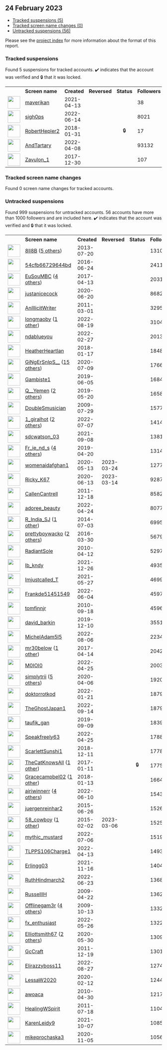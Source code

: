 ## 24 February 2023

* [Tracked suspensions (5)](#tracked-suspensions)
* [Tracked screen name changes (0)](#tracked-screen-name-changes)
* [Untracked suspensions (56)](#untracked-suspensions)

Please see the [project index](https://github.com/travisbrown/twitter-watch) for more information about the format of this report.

### Tracked suspensions

Found 5 suspensions for tracked accounts.
  ✔️ indicates that the account was verified and 🔒 that it was locked.

<table>
    <tr>
        <th></th>
        <th align="left">Screen name</th>
        <th align="left">Created</th>
        <th align="left">Reversed</th>
        <th align="left">Status</th>
        <th align="left">Followers</th>
        <th align="left">Ranking</th></tr>
    </tr>
        <tr>
            <td><a href="https://twitter.com/intent/user?user_id=1382025967942692867">
                <img src="https://pbs.twimg.com/profile_images/1520127096508620801/npNcCjgE_normal.jpg" width="40px" height="40px" align="center"/></a>
            </td>
            <td>
                <a href="https://twitter.com/maverikan">maverikan</a></td>
            <td>2021-04-13</td>
            <td></td>
            <td align="center"></td>
            <td>38</td>
            <td>7053</td>
        </tr>
        <tr>
            <td><a href="https://twitter.com/intent/user?user_id=1536583347832385536">
                <img src="https://pbs.twimg.com/profile_images/1537411046436003841/hcL3PPGm_normal.jpg" width="40px" height="40px" align="center"/></a>
            </td>
            <td>
                <a href="https://twitter.com/sigh0ps">sigh0ps</a></td>
            <td>2022-06-14</td>
            <td></td>
            <td align="center"></td>
            <td>8021</td>
            <td>40331</td>
        </tr>
        <tr>
            <td><a href="https://twitter.com/intent/user?user_id=958814948238544897">
                <img src="https://pbs.twimg.com/profile_images/1593236329734852610/bSP3iIRt_normal.jpg" width="40px" height="40px" align="center"/></a>
            </td>
            <td>
                <a href="https://twitter.com/RobertHepler2">RobertHepler2</a></td>
            <td>2018-01-31</td>
            <td></td>
            <td align="center">🔒</td>
            <td>17</td>
            <td>46498</td>
        </tr>
        <tr>
            <td><a href="https://twitter.com/intent/user?user_id=1512283012595171329">
                <img src="https://pbs.twimg.com/profile_images/1545636530294853634/eIAknlpD_normal.jpg" width="40px" height="40px" align="center"/></a>
            </td>
            <td>
                <a href="https://twitter.com/AndTartary">AndTartary</a></td>
            <td>2022-04-08</td>
            <td></td>
            <td align="center"></td>
            <td>93132</td>
            <td>50252</td>
        </tr>
        <tr>
            <td><a href="https://twitter.com/intent/user?user_id=947109538334986241">
                <img src="https://pbs.twimg.com/profile_images/1586069774869618696/BILSbAna_normal.jpg" width="40px" height="40px" align="center"/></a>
            </td>
            <td>
                <a href="https://twitter.com/Zavulon_1">Zavulon_1</a></td>
            <td>2017-12-30</td>
            <td></td>
            <td align="center"></td>
            <td>107</td>
            <td>83148</td>
        </tr></table>

### Tracked screen name changes

Found 0 screen name changes for tracked accounts.

### Untracked suspensions

Found 999 suspensions for untracked accounts.
56 accounts have more than 1000 followers and are included here.
  ✔️ indicates that the account was verified and 🔒 that it was locked.

<table>
    <tr>
        <th></th>
        <th align="left">Screen name</th>
        <th align="left">Created</th>
        <th align="left">Reversed</th>
        <th align="left">Status</th>
        <th align="left">Followers</th>
    </tr>
        <tr>
            <td><a href="https://twitter.com/intent/user?user_id=1608220916">
                <img src="https://pbs.twimg.com/profile_images/1547054889120980993/FK8BC96J_normal.jpg" width="40px" height="40px" align="center"/></a>
            </td>
            <td>
                <a href="https://twitter.com/8ll8B">8ll8B</a>&nbsp;(<a href="https://api.memory.lol/v1/tw/id/1608220916">5 others</a>)&nbsp;</td>
            <td>2013-07-20</td>
            <td></td>
            <td align="center"></td>
            <td>1310927</td>
        </tr>
        <tr>
            <td><a href="https://twitter.com/intent/user?user_id=746256811024596992">
                <img src="https://pbs.twimg.com/profile_images/1559580455934087169/zZ00zx8n_normal.jpg" width="40px" height="40px" align="center"/></a>
            </td>
            <td>
                <a href="https://twitter.com/54cfb66729644bd">54cfb66729644bd</a></td>
            <td>2016-06-24</td>
            <td></td>
            <td align="center"></td>
            <td>241110</td>
        </tr>
        <tr>
            <td><a href="https://twitter.com/intent/user?user_id=852352465525776384">
                <img src="https://pbs.twimg.com/profile_images/1493300600016146442/tWjIyzip_normal.jpg" width="40px" height="40px" align="center"/></a>
            </td>
            <td>
                <a href="https://twitter.com/EuSouMBC">EuSouMBC</a>&nbsp;(<a href="https://api.memory.lol/v1/tw/id/852352465525776384">4 others</a>)&nbsp;</td>
            <td>2017-04-13</td>
            <td></td>
            <td align="center"></td>
            <td>203143</td>
        </tr>
        <tr>
            <td><a href="https://twitter.com/intent/user?user_id=1274366525072236544">
                <img src="https://pbs.twimg.com/profile_images/1598852197403357184/2tMs-u0A_normal.jpg" width="40px" height="40px" align="center"/></a>
            </td>
            <td>
                <a href="https://twitter.com/justanicecock">justanicecock</a></td>
            <td>2020-06-20</td>
            <td></td>
            <td align="center"></td>
            <td>86828</td>
        </tr>
        <tr>
            <td><a href="https://twitter.com/intent/user?user_id=259123499">
                <img src="https://pbs.twimg.com/profile_images/1569967604680347649/VYpSQBrh_normal.jpg" width="40px" height="40px" align="center"/></a>
            </td>
            <td>
                <a href="https://twitter.com/AnIllicitWriter">AnIllicitWriter</a></td>
            <td>2011-03-01</td>
            <td></td>
            <td align="center"></td>
            <td>32957</td>
        </tr>
        <tr>
            <td><a href="https://twitter.com/intent/user?user_id=1560643590438924294">
                <img src="https://pbs.twimg.com/profile_images/1594910600068358144/uriIC6v-_normal.jpg" width="40px" height="40px" align="center"/></a>
            </td>
            <td>
                <a href="https://twitter.com/longmaoby">longmaoby</a>&nbsp;(<a href="https://api.memory.lol/v1/tw/id/1560643590438924294">1 other</a>)&nbsp;</td>
            <td>2022-08-19</td>
            <td></td>
            <td align="center"></td>
            <td>31043</td>
        </tr>
        <tr>
            <td><a href="https://twitter.com/intent/user?user_id=1497892623847419906">
                <img src="https://pbs.twimg.com/profile_images/1597058759888887809/zfA6ZG7n_normal.jpg" width="40px" height="40px" align="center"/></a>
            </td>
            <td>
                <a href="https://twitter.com/ndablueyou">ndablueyou</a></td>
            <td>2022-02-27</td>
            <td></td>
            <td align="center"></td>
            <td>20130</td>
        </tr>
        <tr>
            <td><a href="https://twitter.com/intent/user?user_id=953481837829083136">
                <img src="https://pbs.twimg.com/profile_images/1392579451897225224/fpysKSmK_normal.jpg" width="40px" height="40px" align="center"/></a>
            </td>
            <td>
                <a href="https://twitter.com/HeatherHeartlan">HeatherHeartlan</a></td>
            <td>2018-01-17</td>
            <td></td>
            <td align="center"></td>
            <td>18488</td>
        </tr>
        <tr>
            <td><a href="https://twitter.com/intent/user?user_id=1281309833963110400">
                <img src="https://pbs.twimg.com/profile_images/1598416706443026432/4mWXjdBk_normal.jpg" width="40px" height="40px" align="center"/></a>
            </td>
            <td>
                <a href="https://twitter.com/GiNgErSnIpS__">GiNgErSnIpS__</a>&nbsp;(<a href="https://api.memory.lol/v1/tw/id/1281309833963110400">15 others</a>)&nbsp;</td>
            <td>2020-07-09</td>
            <td></td>
            <td align="center"></td>
            <td>17662</td>
        </tr>
        <tr>
            <td><a href="https://twitter.com/intent/user?user_id=1136370591517290496">
                <img src="https://pbs.twimg.com/profile_images/1495032261594464256/IknQq7Uy_normal.jpg" width="40px" height="40px" align="center"/></a>
            </td>
            <td>
                <a href="https://twitter.com/Gambiste1">Gambiste1</a></td>
            <td>2019-06-05</td>
            <td></td>
            <td align="center"></td>
            <td>16840</td>
        </tr>
        <tr>
            <td><a href="https://twitter.com/intent/user?user_id=1130590637001191424">
                <img src="https://pbs.twimg.com/profile_images/1472993959874117635/uDQN_8uj_normal.jpg" width="40px" height="40px" align="center"/></a>
            </td>
            <td>
                <a href="https://twitter.com/Q__Yemen">Q__Yemen</a>&nbsp;(<a href="https://api.memory.lol/v1/tw/id/1130590637001191424">2 others</a>)&nbsp;</td>
            <td>2019-05-20</td>
            <td></td>
            <td align="center"></td>
            <td>16586</td>
        </tr>
        <tr>
            <td><a href="https://twitter.com/intent/user?user_id=61158356">
                <img src="https://pbs.twimg.com/profile_images/1553644566737215490/C_4SaqWq_normal.jpg" width="40px" height="40px" align="center"/></a>
            </td>
            <td>
                <a href="https://twitter.com/DoubleSmusician">DoubleSmusician</a></td>
            <td>2009-07-29</td>
            <td></td>
            <td align="center"></td>
            <td>15779</td>
        </tr>
        <tr>
            <td><a href="https://twitter.com/intent/user?user_id=1545020659528376320">
                <img src="https://pbs.twimg.com/profile_images/1585241618264694784/6I-Yttkt_normal.jpg" width="40px" height="40px" align="center"/></a>
            </td>
            <td>
                <a href="https://twitter.com/1_giralhot">1_giralhot</a>&nbsp;(<a href="https://api.memory.lol/v1/tw/id/1545020659528376320">2 others</a>)&nbsp;</td>
            <td>2022-07-07</td>
            <td></td>
            <td align="center"></td>
            <td>14145</td>
        </tr>
        <tr>
            <td><a href="https://twitter.com/intent/user?user_id=1435585084199997441">
                <img src="https://pbs.twimg.com/profile_images/1585318030363574281/QbSyyNGO_normal.jpg" width="40px" height="40px" align="center"/></a>
            </td>
            <td>
                <a href="https://twitter.com/sdcwatson_03">sdcwatson_03</a></td>
            <td>2021-09-08</td>
            <td></td>
            <td align="center"></td>
            <td>13814</td>
        </tr>
        <tr>
            <td><a href="https://twitter.com/intent/user?user_id=1119719182088773634">
                <img src="https://pbs.twimg.com/profile_images/1529346276059402240/WrYdLNe3_normal.jpg" width="40px" height="40px" align="center"/></a>
            </td>
            <td>
                <a href="https://twitter.com/Fr_ie_nd_s">Fr_ie_nd_s</a>&nbsp;(<a href="https://api.memory.lol/v1/tw/id/1119719182088773634">4 others</a>)&nbsp;</td>
            <td>2019-04-20</td>
            <td></td>
            <td align="center"></td>
            <td>13146</td>
        </tr>
        <tr>
            <td><a href="https://twitter.com/intent/user?user_id=1260511336674611200">
                <img src="https://pbs.twimg.com/profile_images/1564378393298231296/Scm3w27H_normal.jpg" width="40px" height="40px" align="center"/></a>
            </td>
            <td>
                <a href="https://twitter.com/womenaidafghan1">womenaidafghan1</a></td>
            <td>2020-05-13</td>
            <td>2023-03-24</td>
            <td align="center"></td>
            <td>12776</td>
        </tr>
        <tr>
            <td><a href="https://twitter.com/intent/user?user_id=1271823336402755584">
                <img src="https://pbs.twimg.com/profile_images/1524391450208878592/ForGKWzd_normal.jpg" width="40px" height="40px" align="center"/></a>
            </td>
            <td>
                <a href="https://twitter.com/Ricky_K67">Ricky_K67</a></td>
            <td>2020-06-13</td>
            <td>2023-03-14</td>
            <td align="center"></td>
            <td>9287</td>
        </tr>
        <tr>
            <td><a href="https://twitter.com/intent/user?user_id=439791314">
                <img src="https://pbs.twimg.com/profile_images/549500079011135488/g-IWHRJu_normal.jpeg" width="40px" height="40px" align="center"/></a>
            </td>
            <td>
                <a href="https://twitter.com/CallenCantrell">CallenCantrell</a></td>
            <td>2011-12-18</td>
            <td></td>
            <td align="center"></td>
            <td>8582</td>
        </tr>
        <tr>
            <td><a href="https://twitter.com/intent/user?user_id=1518048727105253376">
                <img src="https://pbs.twimg.com/profile_images/1518050018313256960/Mgxh2FiS_normal.jpg" width="40px" height="40px" align="center"/></a>
            </td>
            <td>
                <a href="https://twitter.com/adoree_beauty">adoree_beauty</a></td>
            <td>2022-04-24</td>
            <td></td>
            <td align="center"></td>
            <td>8077</td>
        </tr>
        <tr>
            <td><a href="https://twitter.com/intent/user?user_id=2601002334">
                <img src="https://pbs.twimg.com/profile_images/1305421667578118144/E2M6Vw_h_normal.jpg" width="40px" height="40px" align="center"/></a>
            </td>
            <td>
                <a href="https://twitter.com/R_India_SJ">R_India_SJ</a>&nbsp;(<a href="https://api.memory.lol/v1/tw/id/2601002334">1 other</a>)&nbsp;</td>
            <td>2014-07-03</td>
            <td></td>
            <td align="center"></td>
            <td>6995</td>
        </tr>
        <tr>
            <td><a href="https://twitter.com/intent/user?user_id=715291958080643073">
                <img src="https://pbs.twimg.com/profile_images/1598730307242541057/k3oiln3F_normal.jpg" width="40px" height="40px" align="center"/></a>
            </td>
            <td>
                <a href="https://twitter.com/prettyboywacko">prettyboywacko</a>&nbsp;(<a href="https://api.memory.lol/v1/tw/id/715291958080643073">2 others</a>)&nbsp;</td>
            <td>2016-03-30</td>
            <td></td>
            <td align="center"></td>
            <td>5679</td>
        </tr>
        <tr>
            <td><a href="https://twitter.com/intent/user?user_id=132070126">
                <img src="https://pbs.twimg.com/profile_images/1174094351116460032/-6te1Idy_normal.jpg" width="40px" height="40px" align="center"/></a>
            </td>
            <td>
                <a href="https://twitter.com/RadiantSole">RadiantSole</a></td>
            <td>2010-04-12</td>
            <td></td>
            <td align="center"></td>
            <td>5297</td>
        </tr>
        <tr>
            <td><a href="https://twitter.com/intent/user?user_id=1474975608102920192">
                <img src="https://pbs.twimg.com/profile_images/1474976914519597058/Ft6QSumt_normal.jpg" width="40px" height="40px" align="center"/></a>
            </td>
            <td>
                <a href="https://twitter.com/Ib_kndy">Ib_kndy</a></td>
            <td>2021-12-26</td>
            <td></td>
            <td align="center"></td>
            <td>4935</td>
        </tr>
        <tr>
            <td><a href="https://twitter.com/intent/user?user_id=1397980097156550663">
                <img src="https://pbs.twimg.com/profile_images/1470755338991382538/ILuQy5Vf_normal.jpg" width="40px" height="40px" align="center"/></a>
            </td>
            <td>
                <a href="https://twitter.com/Imjustcalled_T">Imjustcalled_T</a></td>
            <td>2021-05-27</td>
            <td></td>
            <td align="center"></td>
            <td>4699</td>
        </tr>
        <tr>
            <td><a href="https://twitter.com/intent/user?user_id=1533097222799335424">
                <img src="https://pbs.twimg.com/profile_images/1596560554180722690/cuVGMfVu_normal.jpg" width="40px" height="40px" align="center"/></a>
            </td>
            <td>
                <a href="https://twitter.com/Frankde51451549">Frankde51451549</a></td>
            <td>2022-06-04</td>
            <td></td>
            <td align="center"></td>
            <td>4597</td>
        </tr>
        <tr>
            <td><a href="https://twitter.com/intent/user?user_id=192280909">
                <img src="https://pbs.twimg.com/profile_images/1588928730180861952/PDgywEUN_normal.jpg" width="40px" height="40px" align="center"/></a>
            </td>
            <td>
                <a href="https://twitter.com/tomfinnjr">tomfinnjr</a></td>
            <td>2010-09-18</td>
            <td></td>
            <td align="center"></td>
            <td>4596</td>
        </tr>
        <tr>
            <td><a href="https://twitter.com/intent/user?user_id=1204437339206029314">
                <img src="https://pbs.twimg.com/profile_images/1498828692893622286/o4RhoC4A_normal.jpg" width="40px" height="40px" align="center"/></a>
            </td>
            <td>
                <a href="https://twitter.com/david_barkin">david_barkin</a></td>
            <td>2019-12-10</td>
            <td></td>
            <td align="center"></td>
            <td>3551</td>
        </tr>
        <tr>
            <td><a href="https://twitter.com/intent/user?user_id=1555932767946678272">
                <img src="https://pbs.twimg.com/profile_images/1555932979503177729/qaPrDj3D_normal.jpg" width="40px" height="40px" align="center"/></a>
            </td>
            <td>
                <a href="https://twitter.com/MichelAdam5l5">MichelAdam5l5</a></td>
            <td>2022-08-06</td>
            <td></td>
            <td align="center"></td>
            <td>2234</td>
        </tr>
        <tr>
            <td><a href="https://twitter.com/intent/user?user_id=853030951022018561">
                <img src="https://pbs.twimg.com/profile_images/1564649422629519366/hB8cfY10_normal.jpg" width="40px" height="40px" align="center"/></a>
            </td>
            <td>
                <a href="https://twitter.com/mr30below">mr30below</a>&nbsp;(<a href="https://api.memory.lol/v1/tw/id/853030951022018561">1 other</a>)&nbsp;</td>
            <td>2017-04-14</td>
            <td></td>
            <td align="center"></td>
            <td>2042</td>
        </tr>
        <tr>
            <td><a href="https://twitter.com/intent/user?user_id=1518731971974901760">
                <img src="https://pbs.twimg.com/profile_images/1518787624139436032/mRxdG-7j_normal.jpg" width="40px" height="40px" align="center"/></a>
            </td>
            <td>
                <a href="https://twitter.com/M0IOI0">M0IOI0</a></td>
            <td>2022-04-25</td>
            <td></td>
            <td align="center"></td>
            <td>2003</td>
        </tr>
        <tr>
            <td><a href="https://twitter.com/intent/user?user_id=1247128765639122945">
                <img src="https://pbs.twimg.com/profile_images/1583884753635364866/77gaTS6U_normal.jpg" width="40px" height="40px" align="center"/></a>
            </td>
            <td>
                <a href="https://twitter.com/simplytrii">simplytrii</a>&nbsp;(<a href="https://api.memory.lol/v1/tw/id/1247128765639122945">5 others</a>)&nbsp;</td>
            <td>2020-04-06</td>
            <td></td>
            <td align="center"></td>
            <td>1920</td>
        </tr>
        <tr>
            <td><a href="https://twitter.com/intent/user?user_id=1484488315760001026">
                <img src="https://pbs.twimg.com/profile_images/1562518527331934208/6tke1iim_normal.jpg" width="40px" height="40px" align="center"/></a>
            </td>
            <td>
                <a href="https://twitter.com/doktorrotkod">doktorrotkod</a></td>
            <td>2022-01-21</td>
            <td></td>
            <td align="center"></td>
            <td>1879</td>
        </tr>
        <tr>
            <td><a href="https://twitter.com/intent/user?user_id=1570057457279410178">
                <img src="https://pbs.twimg.com/profile_images/1594002749477113857/NQgzbV5i_normal.jpg" width="40px" height="40px" align="center"/></a>
            </td>
            <td>
                <a href="https://twitter.com/TheGhostJapan1">TheGhostJapan1</a></td>
            <td>2022-09-14</td>
            <td></td>
            <td align="center"></td>
            <td>1879</td>
        </tr>
        <tr>
            <td><a href="https://twitter.com/intent/user?user_id=1171016796977057792">
                <img src="https://pbs.twimg.com/profile_images/1577161213384933376/PEor3kM3_normal.jpg" width="40px" height="40px" align="center"/></a>
            </td>
            <td>
                <a href="https://twitter.com/taufik_gan">taufik_gan</a></td>
            <td>2019-09-09</td>
            <td></td>
            <td align="center"></td>
            <td>1839</td>
        </tr>
        <tr>
            <td><a href="https://twitter.com/intent/user?user_id=1518665940728176640">
                <img src="https://pbs.twimg.com/profile_images/1594108150021513217/pS-9diF2_normal.jpg" width="40px" height="40px" align="center"/></a>
            </td>
            <td>
                <a href="https://twitter.com/Speakfreely63">Speakfreely63</a></td>
            <td>2022-04-25</td>
            <td></td>
            <td align="center"></td>
            <td>1788</td>
        </tr>
        <tr>
            <td><a href="https://twitter.com/intent/user?user_id=1072528498177146880">
                <img src="https://pbs.twimg.com/profile_images/1083864531883851777/K-okGid2_normal.jpg" width="40px" height="40px" align="center"/></a>
            </td>
            <td>
                <a href="https://twitter.com/ScarlettSunshi1">ScarlettSunshi1</a></td>
            <td>2018-12-11</td>
            <td></td>
            <td align="center"></td>
            <td>1778</td>
        </tr>
        <tr>
            <td><a href="https://twitter.com/intent/user?user_id=819308475369058304">
                <img src="https://pbs.twimg.com/profile_images/1355360748919263232/3P5P9XcO_normal.jpg" width="40px" height="40px" align="center"/></a>
            </td>
            <td>
                <a href="https://twitter.com/TheCatKnowsAll">TheCatKnowsAll</a>&nbsp;(<a href="https://api.memory.lol/v1/tw/id/819308475369058304">1 other</a>)&nbsp;</td>
            <td>2017-01-11</td>
            <td></td>
            <td align="center">🔒</td>
            <td>1775</td>
        </tr>
        <tr>
            <td><a href="https://twitter.com/intent/user?user_id=952117487956627456">
                <img src="https://pbs.twimg.com/profile_images/1550554628932210691/VsGaeF3Y_normal.jpg" width="40px" height="40px" align="center"/></a>
            </td>
            <td>
                <a href="https://twitter.com/Gracecampbel02">Gracecampbel02</a>&nbsp;(<a href="https://api.memory.lol/v1/tw/id/952117487956627456">1 other</a>)&nbsp;</td>
            <td>2018-01-13</td>
            <td></td>
            <td align="center"></td>
            <td>1664</td>
        </tr>
        <tr>
            <td><a href="https://twitter.com/intent/user?user_id=1535193476778045441">
                <img src="https://pbs.twimg.com/profile_images/1598976257080717312/WubtUjHA_normal.png" width="40px" height="40px" align="center"/></a>
            </td>
            <td>
                <a href="https://twitter.com/airiwinnerr">airiwinnerr</a>&nbsp;(<a href="https://api.memory.lol/v1/tw/id/1535193476778045441">4 others</a>)&nbsp;</td>
            <td>2022-06-10</td>
            <td></td>
            <td align="center"></td>
            <td>1543</td>
        </tr>
        <tr>
            <td><a href="https://twitter.com/intent/user?user_id=3346615786">
                <img src="https://pbs.twimg.com/profile_images/1318779015537319936/8ffIJf_n_normal.jpg" width="40px" height="40px" align="center"/></a>
            </td>
            <td>
                <a href="https://twitter.com/juergenreinhar2">juergenreinhar2</a></td>
            <td>2015-06-26</td>
            <td></td>
            <td align="center"></td>
            <td>1526</td>
        </tr>
        <tr>
            <td><a href="https://twitter.com/intent/user?user_id=3007635150">
                <img src="https://pbs.twimg.com/profile_images/1386352058589122562/Dnrgv6gp_normal.jpg" width="40px" height="40px" align="center"/></a>
            </td>
            <td>
                <a href="https://twitter.com/58_cowboy">58_cowboy</a>&nbsp;(<a href="https://api.memory.lol/v1/tw/id/3007635150">1 other</a>)&nbsp;</td>
            <td>2015-02-02</td>
            <td>2023-03-06</td>
            <td align="center"></td>
            <td>1525</td>
        </tr>
        <tr>
            <td><a href="https://twitter.com/intent/user?user_id=1544760219565264897">
                <img src="https://pbs.twimg.com/profile_images/1594589101017145345/fqh23SWR_normal.jpg" width="40px" height="40px" align="center"/></a>
            </td>
            <td>
                <a href="https://twitter.com/mythic_mustard">mythic_mustard</a></td>
            <td>2022-07-06</td>
            <td></td>
            <td align="center"></td>
            <td>1519</td>
        </tr>
        <tr>
            <td><a href="https://twitter.com/intent/user?user_id=1514230817463181317">
                <img src="https://pbs.twimg.com/profile_images/1516120008954368002/-HBy7tk3_normal.jpg" width="40px" height="40px" align="center"/></a>
            </td>
            <td>
                <a href="https://twitter.com/TLPPS106Charge1">TLPPS106Charge1</a></td>
            <td>2022-04-13</td>
            <td></td>
            <td align="center"></td>
            <td>1493</td>
        </tr>
        <tr>
            <td><a href="https://twitter.com/intent/user?user_id=1460572116336607232">
                <img src="https://pbs.twimg.com/profile_images/1588962218065870848/QoXXeX_8_normal.jpg" width="40px" height="40px" align="center"/></a>
            </td>
            <td>
                <a href="https://twitter.com/Erlingg03">Erlingg03</a></td>
            <td>2021-11-16</td>
            <td></td>
            <td align="center"></td>
            <td>1404</td>
        </tr>
        <tr>
            <td><a href="https://twitter.com/intent/user?user_id=1540027126186917890">
                <img src="https://pbs.twimg.com/profile_images/1583100072404946944/627aoHuA_normal.jpg" width="40px" height="40px" align="center"/></a>
            </td>
            <td>
                <a href="https://twitter.com/RuthHindmarch2">RuthHindmarch2</a></td>
            <td>2022-06-23</td>
            <td></td>
            <td align="center"></td>
            <td>1368</td>
        </tr>
        <tr>
            <td><a href="https://twitter.com/intent/user?user_id=34286796">
                <img src="https://pbs.twimg.com/profile_images/1395068932331958273/FBzcBl04_normal.jpg" width="40px" height="40px" align="center"/></a>
            </td>
            <td>
                <a href="https://twitter.com/RussellIH">RussellIH</a></td>
            <td>2009-04-22</td>
            <td></td>
            <td align="center"></td>
            <td>1362</td>
        </tr>
        <tr>
            <td><a href="https://twitter.com/intent/user?user_id=82065744">
                <img src="https://pbs.twimg.com/profile_images/1282422454707724290/HnZogIZX_normal.png" width="40px" height="40px" align="center"/></a>
            </td>
            <td>
                <a href="https://twitter.com/Offlinegam3r">Offlinegam3r</a>&nbsp;(<a href="https://api.memory.lol/v1/tw/id/82065744">4 others</a>)&nbsp;</td>
            <td>2009-10-13</td>
            <td></td>
            <td align="center"></td>
            <td>1332</td>
        </tr>
        <tr>
            <td><a href="https://twitter.com/intent/user?user_id=1529781434197721088">
                <img src="https://pbs.twimg.com/profile_images/1530558242971078656/4_Hotn3j_normal.jpg" width="40px" height="40px" align="center"/></a>
            </td>
            <td>
                <a href="https://twitter.com/fx_enthusiast">fx_enthusiast</a></td>
            <td>2022-05-26</td>
            <td></td>
            <td align="center"></td>
            <td>1322</td>
        </tr>
        <tr>
            <td><a href="https://twitter.com/intent/user?user_id=1266656606978179072">
                <img src="https://pbs.twimg.com/profile_images/1515178064107421699/hxbcZ8vl_normal.jpg" width="40px" height="40px" align="center"/></a>
            </td>
            <td>
                <a href="https://twitter.com/Elliottsmith67">Elliottsmith67</a>&nbsp;(<a href="https://api.memory.lol/v1/tw/id/1266656606978179072">2 others</a>)&nbsp;</td>
            <td>2020-05-30</td>
            <td></td>
            <td align="center"></td>
            <td>1309</td>
        </tr>
        <tr>
            <td><a href="https://twitter.com/intent/user?user_id=440605695">
                <img src="https://pbs.twimg.com/profile_images/1148476363495464960/zu9XSw_u_normal.jpg" width="40px" height="40px" align="center"/></a>
            </td>
            <td>
                <a href="https://twitter.com/GcCraft">GcCraft</a></td>
            <td>2011-12-19</td>
            <td></td>
            <td align="center"></td>
            <td>1301</td>
        </tr>
        <tr>
            <td><a href="https://twitter.com/intent/user?user_id=1563617582456119296">
                <img src="https://pbs.twimg.com/profile_images/1580808409204637696/tJ7hlWyd_normal.jpg" width="40px" height="40px" align="center"/></a>
            </td>
            <td>
                <a href="https://twitter.com/Elirazzyboss11">Elirazzyboss11</a></td>
            <td>2022-08-27</td>
            <td></td>
            <td align="center"></td>
            <td>1274</td>
        </tr>
        <tr>
            <td><a href="https://twitter.com/intent/user?user_id=1227528512304766976">
                <img src="https://pbs.twimg.com/profile_images/1460978824208859141/RjmNOh9X_normal.jpg" width="40px" height="40px" align="center"/></a>
            </td>
            <td>
                <a href="https://twitter.com/LessaW2020">LessaW2020</a></td>
            <td>2020-02-12</td>
            <td></td>
            <td align="center"></td>
            <td>1244</td>
        </tr>
        <tr>
            <td><a href="https://twitter.com/intent/user?user_id=138777111">
                <img src="https://pbs.twimg.com/profile_images/575361681053741058/fKHqKXTY_normal.png" width="40px" height="40px" align="center"/></a>
            </td>
            <td>
                <a href="https://twitter.com/awoaca">awoaca</a></td>
            <td>2010-04-30</td>
            <td></td>
            <td align="center"></td>
            <td>1217</td>
        </tr>
        <tr>
            <td><a href="https://twitter.com/intent/user?user_id=337779288">
                <img src="https://pbs.twimg.com/profile_images/1482854810214936578/uVBLJdkY_normal.jpg" width="40px" height="40px" align="center"/></a>
            </td>
            <td>
                <a href="https://twitter.com/HealingWSpirit">HealingWSpirit</a></td>
            <td>2011-07-18</td>
            <td></td>
            <td align="center"></td>
            <td>1104</td>
        </tr>
        <tr>
            <td><a href="https://twitter.com/intent/user?user_id=1446131483316404232">
                <img src="https://pbs.twimg.com/profile_images/1597449772524339202/V21CuPwz_normal.jpg" width="40px" height="40px" align="center"/></a>
            </td>
            <td>
                <a href="https://twitter.com/KarenLeidy9">KarenLeidy9</a></td>
            <td>2021-10-07</td>
            <td></td>
            <td align="center"></td>
            <td>1085</td>
        </tr>
        <tr>
            <td><a href="https://twitter.com/intent/user?user_id=1324402696447807492">
                <img src="https://pbs.twimg.com/profile_images/1384307660929916929/1Bg-BSOd_normal.jpg" width="40px" height="40px" align="center"/></a>
            </td>
            <td>
                <a href="https://twitter.com/mikeprochaska3">mikeprochaska3</a></td>
            <td>2020-11-05</td>
            <td></td>
            <td align="center"></td>
            <td>1056</td>
        </tr></table>
